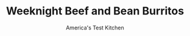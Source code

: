 ---
layout: ../../layouts/MarkdownPostLayout.astro
title: Weeknight Beef and Bean Burritos
author: America's Test Kitchen
pubDate: 2023-03-15
description: "Combining mashed and whole beans adds textural variety to these burritos."
image_url: https://res.cloudinary.com/hksqkdlah/image/upload/ar_1:1,c_fill,dpr_2.0,f_auto,fl_lossy.progressive.strip_profile,g_faces:auto,q_auto:low,w_344/24634_sfs-beef-and-bean-burritos-018
tags: ["Main Courses","Beans","Beef","Weeknight"]
calories: 2947
protein: 53
carbohydrates: 51
fats: 
fiber: 8
ingredients: ["1/2 cup, water","1 (15-ounce) can, pinto beans, rinsed","1 tablespoon, vegetable oil","1 , onion, chopped fine","1 tablespoon, ground cumin","1 teaspoon, chipotle chile powder","1 1/2 pounds 90 percent lean, ground beef","1 teaspoon, salt","4 (10-inch), flour tortillas","4 ounces, sharp cheddar cheese, shredded (1 cup)","2 cups, shredded iceberg lettuce"]
serves: 4
time: "30 minutes"
instructions: ["Combine water and half of beans in medium bowl and coarsely mash with potato masher. Heat oil in 12-inch nonstick skillet over medium heat until shimmering. Add onion and cook until just beginning to brown, about 5 minutes. Stir in cumin and chile powder and cook until fragrant, about 1 minute. Add beef, breaking up pieces with wooden spoon, and cook until no longer pink, about 10 minutes. Stir mashed bean mixture into meat mixture. Cook, stirring constantly, until nearly all liquid has evaporated, about 3 minutes. Stir in remaining whole beans and salt. Remove from heat, cover, and set aside.","Wrap tortillas in clean dish towel and microwave until soft and pliable, about 1 minute. Arrange tortillas on counter. Divide beef-and-bean filling, cheddar, and lettuce evenly among tortillas. Fold sides of tortillas over filling, fold bottoms of tortillas over sides and filling, and roll tightly. Slice in half on bias and serve."]
nutrition: ["1060 mg Potassium","684 mg Phosphorus","388 mg Calcium","8 mg Iron","98 mg Magnesium","1060 mg Sodium","10 mg Zinc","35 g Fat","11 mg Niacin (B3)","14 g Monounsaturated","3 g Polyunsaturated","3 mg Vitamin C","139 mg Cholesterol","13 g Saturated","1 g Trans","8 g Fiber","49 µg Folic acid","69 µg Folate (food)","4 g Sugars","13 µg Vitamin K","311 g Water","51 g Carbs","151 µg Folate equivalent (total)","53 g Protein","2 mg Vitamin E","4 µg Vitamin B12","101 µg Vitamin A","736 kcal Energy","2947 calories"]
notes: "Serve with sour cream, hot sauce, and lime."
---